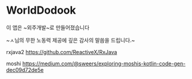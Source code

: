 # WorldDodook

이 앱은 ~외주개발~로 만들어졌습니다

~ㅅ님의 무한 노동력 제공에 깊은 감사의 말씀을 드립니다.~

rxjava2
https://github.com/ReactiveX/RxJava

moshi
https://medium.com/@sweers/exploring-moshis-kotlin-code-gen-dec09d72de5e
